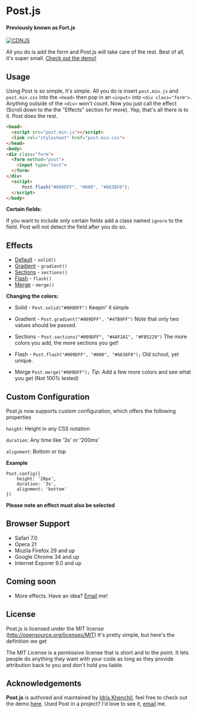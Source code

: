 <h1>Post.js</h1>

<h4> Previously known as Fort.js </h4>

[![CDNJS](https://img.shields.io/cdnjs/v/Post.js.svg)](https://cdnjs.com/libraries/Post.js)

All you do is add the form and Post.js will take care of the rest. Best of all, it's super small. [Check out the demo!](https://idriskhenchil.github.io/)

## Usage
Using Post is so simple, it's simple. All you do is insert `post.min.js` and `post.min.css` into the `<head>` then pop in an `<input>` into `<div class="form">`. Anything outside of the `<div>` won't count. Now you just call the effect (Scroll down to the the "Effects" section for more). Yep, that's all there is to it. Post does the rest.
```html
<head>
  <script src="post.min.js"></script>
  <link rel="stylesheet" href="post.min.css">
</head>
<body>
<div class="form">
  <form method="post">
    <input type="text">
  </form>
</div>
  <script>
      Post.flash("#009DFF", "#000", "#6638F0");
  </script>
</body>
```

**Certain fields:**

If you want to include only certain fields add a class named `ignore` to the field. Post will not detect the field after you do so.
## Effects
 * [Default](http://idriskhenchil.github.io/index.html) - `solid()`
 * [Gradient](http://idriskhenchil.github.io/gradient/index.html) - `gradient()`
 * [Sections](http://idriskhenchil.github.io/sections/index.html) - `sections()`
 * [Flash](http://idriskhenchil.github.io/flash/index.html) - `flash()`
 * [Merge](http://idriskhenchil.github.io/merge/index.html) - `merge()`

**Changing the colors:**
* Solid - `Post.solid("#009DFF")` Keepin' it simple

* Gradient - `Post.gradient("#009DFF", "#47B9FF")` Note that only two values should be passed.

* Sections - `Post.sections("#009DFF", "#4AF2A1", "#FB5229")` The more colors you add, the more sections you get!

* Flash - `Post.flash("#009DFF", "#000", "#6638F0");` Old school, yet unique.

* Merge `Post.merge("#009DFF");` *Tip*: Add a few more colors and see what you get (Not 100% tested)

## Custom Configuration
Post.js now supports custom configuration, which offers the following properties

`height`: Height in any CSS notation

`duration`: Any time like '3s' or '200ms'

`alignment`: Bottom or top

**Example**

    Post.config({
    	height: '20px',
    	duration: '3s',
    	alignment: 'bottom'
    })
    
**Please note an effect must also be selected**

## Browser Support
 * Safari 7.0 
 * Opera 21 
 * Mozila Firefox 29 and up
 * Google Chrome 34 and up
 * Internet Exporer 8.0 and up 
 
## Coming soon
 * More effects. Have an idea? [Email](mailto:idriskhenchil@gmail.com) me!

## License
Post.js is licensed under the MIT license (http://opensource.org/licenses/MIT)
It's pretty simple, but here's the definition we get

The MIT License is a permissive license that is short and to the point. It lets people do anything they want with your code as long as they provide attribution back to you and don't hold you liable.
## Acknowledgements

**Post.js** is authored and maintained by [Idris Khenchil](https://www.twitter.com/idriskhenchil),
feel free to check out the demo [here](http://idriskhenchil.github.io/default/index.html). Used Post in a project? I'd love to see it, [email](mailto:idriskhenchil@gmail.com) me.

